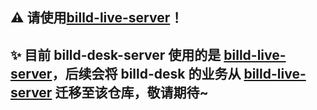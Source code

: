 ## ⚠️ 请使用[billd-live-server](https://github.com/billd-project/live-server)！

## ✨ 目前 billd-desk-server 使用的是 [billd-live-server](https://github.com/billd-project/live-server)，后续会将 billd-desk 的业务从 [billd-live-server](https://github.com/billd-project/live-server) 迁移至该仓库，敬请期待~
